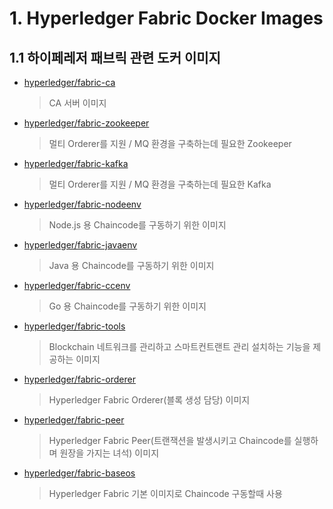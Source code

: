 # 1. Hyperledger Fabric Docker Images

## 1.1 하이페레저 패브릭 관련 도커 이미지

- [hyperledger/fabric-ca](https://hub.docker.com/r/hyperledger/fabric-ca) 
  > CA 서버 이미지
  
- [hyperledger/fabric-zookeeper](https://hub.docker.com/r/hyperledger/fabric-zookeeper)
  > 멀티 Orderer를 지원 / MQ 환경을 구축하는데 필요한 Zookeeper

- [hyperledger/fabric-kafka](https://hub.docker.com/r/hyperledger/fabric-kafka)
  > 멀티 Orderer를 지원 / MQ 환경을 구축하는데 필요한 Kafka

- [hyperledger/fabric-nodeenv](https://hub.docker.com/r/hyperledger/fabric-nodeenv)
  > Node.js 용 Chaincode를 구동하기 위한 이미지
  
- [hyperledger/fabric-javaenv](https://hub.docker.com/r/hyperledger/fabric-javaenv)
  > Java 용 Chaincode를 구동하기 위한 이미지
  
- [hyperledger/fabric-ccenv](https://hub.docker.com/r/hyperledger/fabric-ccenv)
  > Go 용 Chaincode를 구동하기 위한 이미지
  
- [hyperledger/fabric-tools](https://hub.docker.com/r/hyperledger/fabric-tools)
  > Blockchain 네트워크를 관리하고 스마트컨트랜트 관리 설치하는 기능을 제공하는 이미지

- [hyperledger/fabric-orderer](https://hub.docker.com/r/hyperledger/fabric-orderer)
  > Hyperledger Fabric Orderer(블록 생성 담당) 이미지
  
- [hyperledger/fabric-peer](https://hub.docker.com/r/hyperledger/fabric-peer)
  > Hyperledger Fabric Peer(트랜잭션을 발생시키고 Chaincode를 실행하며 원장을 가지는 녀석) 이미지
  
- [hyperledger/fabric-baseos](https://hub.docker.com/r/hyperledger/fabric-baseos)
  > Hyperledger Fabric 기본 이미지로 Chaincode 구동할때 사용